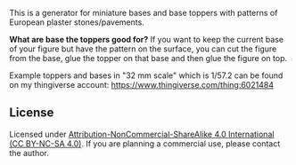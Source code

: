 This is a generator for miniature bases and base toppers with patterns of European plaster stones/pavements.

**What are base the toppers good for?**
If you want to keep the current base of your figure but have the pattern on the surface, you can cut the figure from the base, glue the topper on that base and then glue the figure on top.

Example toppers and bases in "32 mm scale" which is 1/57.2 can be found on my thingiverse account: https://www.thingiverse.com/thing:6021484

## License
Licensed under [Attribution-NonCommercial-ShareAlike 4.0 International (CC BY-NC-SA 4.0)](https://creativecommons.org/licenses/by-nc-sa/4.0/).
If you are planning a commercial use, please contact the author.
